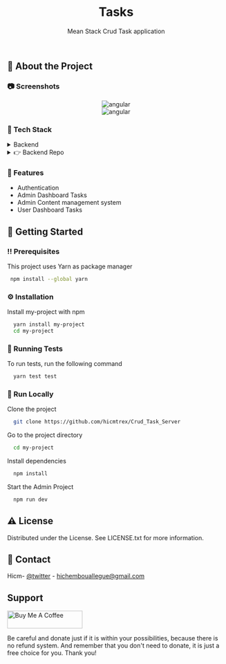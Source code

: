 <div align="center">

  <h1 >Tasks </h1>
  
  <p>
    Mean Stack Crud Task application
  </p>
  
</div>

<br />

<!-- About the Project -->

## :star2: About the Project

<!-- Screenshots -->

### :camera: Screenshots

<div align="center"> 
  <img  alt="angular" src="./assets/images/Admin_-_2022-12-17_17.17.06.png" />
</div>

<div align="center"> 
  <img  alt="angular" src="./assets/images/Admin_-_2022-12-17_17.17.36.png" />
</div>
<!-- TechStack -->

### :space_invader: Tech Stack

<details>
  <summary>Backend</summary>
  <ul>
    <li><a href="https://angular.io/">Nodejs</a></li>
    <li><a href="https://material.angular.io/">Expressjs</a></li>
    <li><a href="https://rxjs.dev/">Mongoose</a></li>
    <li><a href="https://rxjs.dev/">Swagger</a></li>
    <li><a href="https://rxjs.dev/">Nodemailer</a></li>
  </ul>
</details>

<details>
  <summary>👉 Backend Repo</summary>
     <ul>
  <a href="https://github.com/hicmtrex/Crud_Task_Front">Crud Tasks Frontend</a>
     </ul>
  
</details>

<!-- Features -->

### :dart: Features

- Authentication
- Admin Dashboard Tasks
- Admin Content management system
- User Dashboard Tasks

## :toolbox: Getting Started

<!-- Prerequisites -->

### :bangbang: Prerequisites

This project uses Yarn as package manager

```bash
 npm install --global yarn
```

<!-- Installation -->

### :gear: Installation

Install my-project with npm

```bash
  yarn install my-project
  cd my-project
```

<!-- Running Tests -->

### :test_tube: Running Tests

To run tests, run the following command

```bash
  yarn test test
```

<!-- Run Locally -->

### :running: Run Locally

Clone the project

```bash
  git clone https://github.com/hicmtrex/Crud_Task_Server
```

Go to the project directory

```bash
  cd my-project
```

Install dependencies

```bash
  npm install
```

Start the Admin Project

```bash
  npm run dev
```

<!-- License -->

## :warning: License

Distributed under the License. See LICENSE.txt for more information.

<!-- Contact -->

## :handshake: Contact

Hicm- [@twitter](https://twitter.com/hicmtrex) - hichembouallegue@gmail.com

## Support

<a href="https://www.buymeacoffee.com/hicmtrex" target="_blank" style="display: inline-block !important;"><img src="https://cdn.buymeacoffee.com/buttons/v2/default-green.png" alt="Buy Me A Coffee" height="41" width="174"></a>

Be careful and donate just if it is within your possibilities, because there is no refund system. And remember that you don't need to donate, it is just a free choice for you. Thank you!
